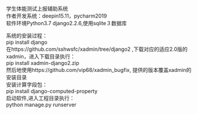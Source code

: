 学生体能测试上报辅助系统<br>
作者开发系统：deepin15.11，pycharm2019<br>
软件环境Python3.7 django2.2.6,使用sqlite３数据库<br>

系统的安装过程：<br>
pip install django<br>
在https://github.com/sshwsfc/xadmin/tree/django2 ,下载对应的适应2.0版的xadmin，进入下载目录执行：<br>
pip install xadmin-django2.zip<br>
然后地使用https://github.com/vip68/xadmin_bugfix, 提供的版本覆盖xadmin的安装目录<br>
安装计算字段包：<br>
pip install django-computed-property<br>
启动软件,进入工程目录执行：<br>
python manage.py runserver<br>
